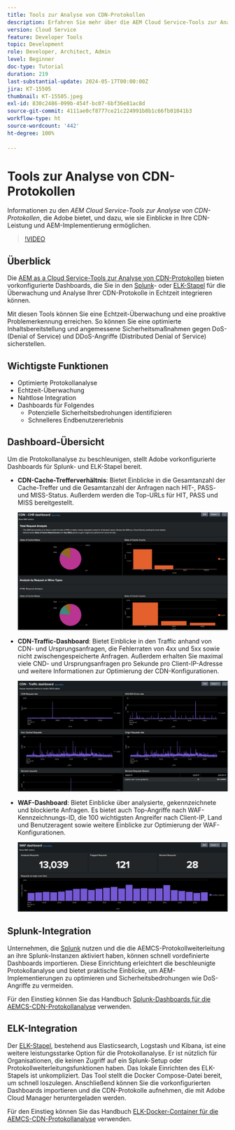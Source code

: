 ```yaml
---
title: Tools zur Analyse von CDN-Protokollen
description: Erfahren Sie mehr über die AEM Cloud Service-Tools zur Analyse von CDN-Protokollen, die Adobe bereitstellt, und darüber, wie sie Einblicke in Ihre CDN-Leistung und die AEM-Implementierung ermöglichen.
version: Cloud Service
feature: Developer Tools
topic: Development
role: Developer, Architect, Admin
level: Beginner
doc-type: Tutorial
duration: 219
last-substantial-update: 2024-05-17T00:00:00Z
jira: KT-15505
thumbnail: KT-15505.jpeg
exl-id: 830c2486-099b-454f-bc07-6bf36e81ac8d
source-git-commit: 4111ae0cf8777ce21c224991b8b1c66fb01041b3
workflow-type: ht
source-wordcount: '442'
ht-degree: 100%

---
```


# Tools zur Analyse von CDN-Protokollen

Informationen zu den _AEM Cloud Service-Tools zur Analyse von CDN-Protokollen_, die Adobe bietet, und dazu, wie sie Einblicke in Ihre CDN-Leistung und AEM-Implementierung ermöglichen.
 
>[!VIDEO](https://video.tv.adobe.com/v/3429177?quality=12&learn=on)

## Überblick

Die [AEM as a Cloud Service-Tools zur Analyse von CDN-Protokollen](https://github.com/adobe/AEMCS-CDN-Log-Analysis-Tooling) bieten vorkonfigurierte Dashboards, die Sie in den [Splunk](https://www.splunk.com/en_us/products/observability-cloud.html)- oder [ELK-Stapel](https://www.elastic.co/elastic-stack) für die Überwachung und Analyse Ihrer CDN-Protokolle in Echtzeit integrieren können.

Mit diesen Tools können Sie eine Echtzeit-Überwachung und eine proaktive Problemerkennung erreichen. So können Sie eine optimierte Inhaltsbereitstellung und angemessene Sicherheitsmaßnahmen gegen DoS- (Denial of Service) und DDoS-Angriffe (Distributed Denial of Service) sicherstellen.

## Wichtigste Funktionen

- Optimierte Protokollanalyse
- Echtzeit-Überwachung
- Nahtlose Integration
- Dashboards für Folgendes
   - Potenzielle Sicherheitsbedrohungen identifizieren
   - Schnelleres Endbenutzererlebnis

## Dashboard-Übersicht

Um die Protokollanalyse zu beschleunigen, stellt Adobe vorkonfigurierte Dashboards für Splunk- und ELK-Stapel bereit.

- **CDN-Cache-Trefferverhältnis**: Bietet Einblicke in die Gesamtanzahl der Cache-Treffer und die Gesamtanzahl der Anfragen nach HIT-, PASS- und MISS-Status. Außerdem werden die Top-URLs für HIT, PASS und MISS bereitgestellt.

  ![CDN-Cache-Trefferverhältnis](assets/CHR-dashboard.png)

- **CDN-Traffic-Dashboard**: Bietet Einblicke in den Traffic anhand von CDN- und Ursprungsanfragen, die Fehlerraten von 4xx und 5xx sowie nicht zwischengespeicherte Anfragen. Außerdem erhalten Sie maximal viele CND- und Ursprungsanfragen pro Sekunde pro Client-IP-Adresse und weitere Informationen zur Optimierung der CDN-Konfigurationen.

  ![CDN-Traffic-Dashboard](assets/Traffic-dashboard.png)

- **WAF-Dashboard**: Bietet Einblicke über analysierte, gekennzeichnete und blockierte Anfragen. Es bietet auch Top-Angriffe nach WAF-Kennzeichnungs-ID, die 100 wichtigsten Angreifer nach Client-IP, Land und Benutzeragent sowie weitere Einblicke zur Optimierung der WAF-Konfigurationen.

  ![WAF-Dashboard](assets/WAF-Dashboard.png)

## Splunk-Integration

Unternehmen, die [Splunk](https://www.splunk.com/en_us/products/observability-cloud.html) nutzen und die die AEMCS-Protokollweiterleitung an ihre Splunk-Instanzen aktiviert haben, können schnell vordefinierte Dashboards importieren. Diese Einrichtung erleichtert die beschleunigte Protokollanalyse und bietet praktische Einblicke, um AEM-Implementierungen zu optimieren und Sicherheitsbedrohungen wie DoS-Angriffe zu vermeiden.

Für den Einstieg können Sie das Handbuch [Splunk-Dashboards für die AEMCS-CDN-Protokollanalyse](https://github.com/adobe/AEMCS-CDN-Log-Analysis-Tooling/blob/main/Splunk/README.md#splunk-dashboards-for-aemcs-cdn-log-analysis) verwenden.


## ELK-Integration

Der [ELK-Stapel](https://www.elastic.co/elastic-stack), bestehend aus Elasticsearch, Logstash und Kibana, ist eine weitere leistungsstarke Option für die Protokollanalyse. Er ist nützlich für Organisationen, die keinen Zugriff auf ein Splunk-Setup oder Protokollweiterleitungsfunktionen haben. Das lokale Einrichten des ELK-Stapels ist unkompliziert. Das Tool stellt die Docker Compose-Datei bereit, um schnell loszulegen. Anschließend können Sie die vorkonfigurierten Dashboards importieren und die CDN-Protokolle aufnehmen, die mit Adobe Cloud Manager heruntergeladen werden.

Für den Einstieg können Sie das Handbuch [ELK-Docker-Container für die AEMCS-CDN-Protokollanalyse](https://github.com/adobe/AEMCS-CDN-Log-Analysis-Tooling/blob/main/ELK/README.md#elk-docker-container-for-aemcs-cdn-log-analysis) verwenden.
